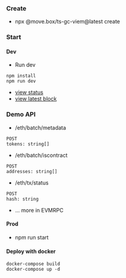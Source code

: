 ### Create

- npx @move.box/ts-gc-viem@latest create

### Start

#### Dev

- Run dev 

```
npm install
npm run dev
```

- [view status](http://localhost:8899)
- [view latest block](http://localhost:8899/eth/latest_block)

### Demo API

- /eth/batch/metadata

```
POST
tokens: string[]
```

- /eth/batch/iscontract

```
POST
addresses: string[]
```

- /eth/tx/status

```
POST
hash: string
```

- ... more in EVMRPC


#### Prod

- npm run start

#### Deploy with docker


```
docker-compose build
docker-compose up -d
```